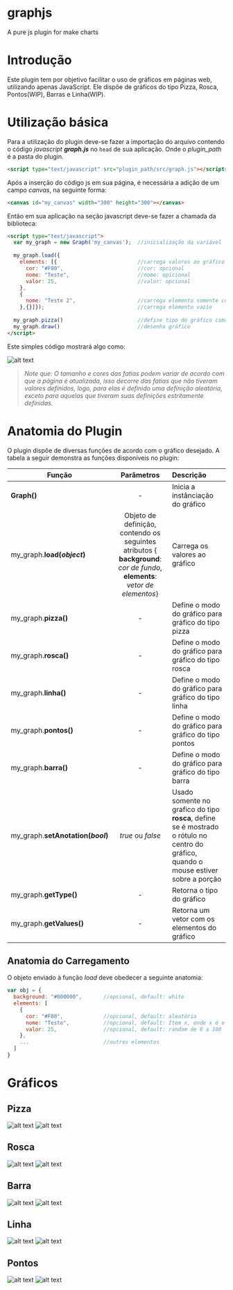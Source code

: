 # graphjs
A pure js plugin for make charts

# Introdução

Este plugin tem por objetivo facilitar o uso de gráficos em páginas web, utilizando apenas JavaScript. Ele dispõe de gráficos do tipo Pizza, Rosca, Pontos(WIP), Barras e Linha(WIP).

# Utilização básica

Para a utilização do plugin deve-se fazer a importação do arquivo contendo o código _javascript_ **_graph.js_** no `head` de sua aplicação. Onde o _plugin_path_ é a pasta do plugin.

```html 
<script type="text/javascript" src="plugin_path/src/graph.js"></script>
```

Após a inserção do código js em sua página, é necessária a adição de um campo <i>canvas</i>, na seguinte forma:

```html
<canvas id="my_canvas" width="300" height="300"></canvas>
```

Então em sua aplicação na seção javascript deve-se fazer a chamada da biblioteca:

```html
<script type="text/javascript">
  var my_graph = new Graph('my_canvas');  //inicialização da variável
  
  my_graph.load({
    elements: [{                          //carrega valores ao gráfico
      cor: "#F00",                        //cor: opcional
      nome: "Teste",                      //nome: opicional
      valor: 25,                          //valor: opcional
    },
    {
      nome: "Teste 2",                    //carrega elemento somente com nome
    },{}]});                              //carrega elemento vazio
  
  my_graph.pizza()                        //define tipo do gráfico como PIZZA
  my_graph.draw()                         //desenha gráfico
</script>
```
Este simples código mostrará algo como:

![alt text][pizza]

> _Note que: O tamanho e cores das fatias podem variar de acordo com que a página é atualizada, isso decorre das fatias que não tiveram valores definidos, logo, para elas é definido uma definição aleatória, exceto para aquelas que tiveram suas definições estritamente definidas._

# Anatomia do Plugin

O plugin dispõe de diversas funções de acordo com o gráfico desejado. A tabela a seguir demonstra as funções disponíveis no plugin:

|Função|Parâmetros|Descrição|
|------|:--------:|:--------|
|**Graph()**|    -    |Inicia a instânciação do gráfico|
|my_graph.**load(_object_)**|Objeto de definição, contendo os seguintes atributos { **background**: _cor de fundo_, **elements**: _vetor de elementos_}|Carrega os valores ao gráfico|
|my_graph.**pizza()**| - |Define o modo do gráfico para gráfico do tipo pizza|
|my_graph.**rosca()**| - |Define o modo do gráfico para gráfico do tipo rosca|
|my_graph.**linha()**| - |Define o modo do gráfico para gráfico do tipo linha|
|my_graph.**pontos()**| - |Define o modo do gráfico para gráfico do tipo pontos|
|my_graph.**barra()**| - |Define o modo do gráfico para gráfico do tipo barra|
|my_graph.**setAnotation(_bool_)**| _true_ ou _false_ |Usado somente no grafico do tipo **rosca**, define se é mostrado o rótulo no centro do gráfico, quando o mouse estiver sobre a porção|
|my_graph.**getType()**| - |Retorna o tipo do gráfico|
|my_graph.**getValues()**| - |Retorna um vetor com os elementos do gráfico|

## Anatomia do Carregamento

O objeto enviado à função _load_ deve obedecer a seguinte anatomia:

```javascript
var obj = {
  background: "#000000",       //opcional, default: white
  elements: [
    {
      cor: "#F00",             //opcional, default: aleatória
      nome: "Teste",           //opcional, default: Item x, onde x é o índice no vetor de elementos
      valor: 25,               //opcional, default: random de 0 a 100
    },
    ...                        //outros elementos
  ]
}
```

# Gráficos

## Pizza

![alt text][pizza] ![alt text][pizza_gif]

## Rosca

![alt text][rosca] ![alt text][rosca_gif]

## Barra

![alt text][barra] ![alt text][barra_gif]

## Linha

![alt text][linha] ![alt text][linha_gif]

## Pontos

![alt text][pontos] ![alt text][pontos_gif]

[pizza]: https://raw.githubusercontent.com/Luan-Michel/graphjs/master/img/pizza_chart.png "Gráfico tipo Pizza"
[rosca]: https://raw.githubusercontent.com/Luan-Michel/graphjs/master/img/donut_chart.png "Gráfico tipo Rosca"
[barra]: https://raw.githubusercontent.com/Luan-Michel/graphjs/master/img/bar_graph.png "Gráfico tipo Barra"
[linha]: https://raw.githubusercontent.com/Luan-Michel/graphjs/master/img/line_graph.png "Gráfico tipo Linha"
[pontos]: https://raw.githubusercontent.com/Luan-Michel/graphjs/master/img/point_graph.png "Gráfico tipo Pontos"

[pizza_gif]: https://raw.githubusercontent.com/Luan-Michel/graphjs/master/img/pizza_gif.gif "Gráfico tipo Pizza"
[rosca_gif]: https://raw.githubusercontent.com/Luan-Michel/graphjs/master/img/donut_gif.gif "Gráfico tipo Rosca"
[barra_gif]: https://raw.githubusercontent.com/Luan-Michel/graphjs/master/img/bar_gif.gif "Gráfico tipo Barra"
[linha_gif]: https://raw.githubusercontent.com/Luan-Michel/graphjs/master/img/line_gif.gif "Gráfico tipo Linha"
[pontos_gif]: https://raw.githubusercontent.com/Luan-Michel/graphjs/master/img/point_gif.gif "Gráfico tipo Pontos"

